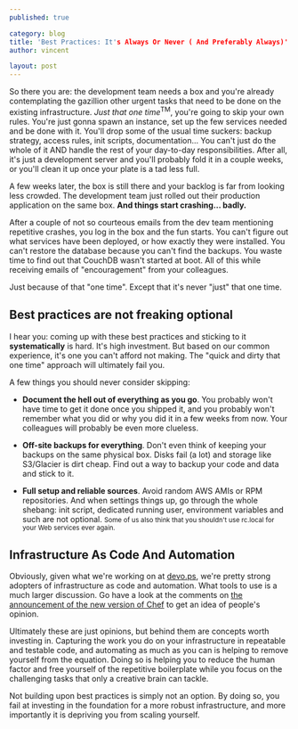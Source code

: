 ```yaml
---
published: true

category: blog
title: 'Best Practices: It's Always Or Never ( And Preferably Always)'
author: vincent

layout: post
---
```


So there you are: the development team needs a box and you're already contemplating the gazillion other urgent tasks that need to be done on the existing infrastructure. *Just that one time*<sup>TM</sup>, you're going to skip your own rules. You're just gonna spawn an instance, set up the few services needed and be done with it. You'll drop some of the usual time suckers: backup strategy, access rules, init scripts, documentation... You can't just do the whole of it AND handle the rest of your day-to-day responsibilities. After all, it's just a development server and you'll probably fold it in a couple weeks, or you'll clean it up once your plate is a tad less full.

A few weeks later, the box is still there and your backlog is far from looking less crowded. The development team just rolled out their production application on the same box. **And things start crashing... badly.**

After a couple of not so courteous emails from the dev team mentioning repetitive crashes, you log in the box and the fun starts. You can't figure out what services have been deployed, or how exactly they were installed. You can't restore the database because you can't find the backups. You waste time to find out that CouchDB wasn't started at boot. All of this while receiving emails of "encouragement" from your colleagues.

Just because of that "one time". Except that it's never "just" that one time. 

## Best practices are not freaking optional

I hear you: coming up with these best practices and sticking to it **systematically** is hard. It's high investment. But based on our common experience, it's one you can't afford not making. The "quick and dirty that one time" approach will ultimately fail you.

A few things you should never consider skipping:

- **Document the hell out of everything as you go**. You probably won't have time to get it done once you shipped it, and you probably won't remember what you did or why you did it in a few weeks from now. Your colleagues will probably be even more clueless.

- **Off-site backups for everything**. Don't even think of keeping your backups on the same physical box. Disks fail (a lot) and storage like S3/Glacier is dirt cheap. Find out a way to backup your code and data and stick to it.

- **Full setup and reliable sources**. Avoid random AWS AMIs or RPM repositories. And when settings things up, go through the whole shebang: init script, dedicated running user, environment variables and such are not optional. <small>Some of us also think that you shouldn't use rc.local for your Web services ever again.</small>

## Infrastructure As Code And Automation

Obviously, given what we're working on at [devo.ps](http://devo.ps), we're pretty strong adopters of infrastructure as code and automation. What tools to use is a much larger discussion. Go have a look at the comments on [the announcement of the new version of Chef](http://news.ycombinator.com/item?id=5197389) to get an idea of people's opinion.

Ultimately these are just opinions, but behind them are concepts worth investing in. Capturing the work you do on your infrastructure in repeatable and testable code, and automating as much as you can is helping to remove yourself from the equation. Doing so is helping you to reduce the human factor and free yourself of the repetitive boilerplate while you focus on the challenging tasks that only a creative brain can tackle.

Not building upon best practices is simply not an option. By doing so, you fail at investing in the foundation for a more robust infrastructure, and more importantly it is depriving you from scaling yourself.
